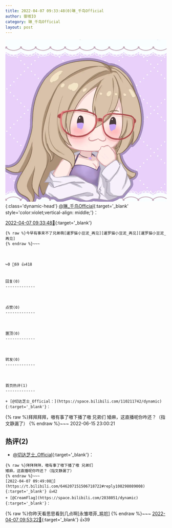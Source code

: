 ```yaml
---
title: 2022-04-07 09:33:48(0)琳_千鸟Official
author: 御坂IO
category: 琳_千鸟Official
layout: post
---
```


![img](/images/c0a88f85ebd0d056f37b114e0748e69556c8b488.jpg){:class='dynamic-head'}
[@琳_千鸟Official](https://space.bilibili.com/1620923329/dynamic){:target='_blank' style='color:violet;vertical-align: middle;'}：

[2022-04-07 09:33:48🔗](https://t.bilibili.com/646207151506718722){:target='_blank'}

~~~
{% raw %}今早有事来不了兄弟萌[暹罗猫小豆泥_再见][暹罗猫小豆泥_再见][暹罗猫小豆泥_再见]
{% endraw %}~~~



↪️0 💬69 👍418


回复(0)
-------------



点赞(0)
-------------



置顶(0)
-------------



转发(0)
-------------



首页热评(1)
-------------

+ [@切达芝士_Official：](https://space.bilibili.com/110211742/dynamic){:target='_blank'}：
~~~
{% raw %}拜拜拜拜，嗷有事了嗷下播了嗷 兄弟们
矮麻，这直播呢你咋还？（指文静漏了）
{% endraw %}~~~
2022-06-15 23:00:21


热评(2)
-------------

+ [@切达芝士_Official](https://space.bilibili.com/110211742/dynamic){:target='_blank'}：
~~~
{% raw %}拜拜拜拜，嗷有事了嗷下播了嗷 兄弟们
矮麻，这直播呢你咋还？（指文静漏了）
{% endraw %}~~~
[2022-04-07 09:49:08🔗](https://t.bilibili.com/646207151506718722#reply108298089008){:target='_blank'} 👍42
+ [@CreamFlag](https://space.bilibili.com/2838051/dynamic){:target='_blank'}：
~~~
{% raw %}你昨天看思思看到几点啊[永雏塔菲_尴尬]
{% endraw %}~~~
[2022-04-07 09:53:22🔗](https://t.bilibili.com/646207151506718722#reply108298412864){:target='_blank'} 👍39


